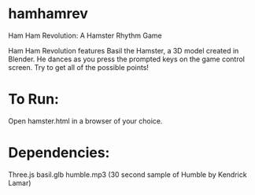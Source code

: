 # hamhamrev
Ham Ham Revolution: A Hamster Rhythm Game

Ham Ham Revolution features Basil the Hamster, a 3D model created in Blender.
He dances as you press the prompted keys on the game control screen. 
Try to get all of the possible points!

# To Run:
Open hamster.html in a browser of your choice.

# Dependencies:
Three.js
basil.glb
humble.mp3 (30 second sample of Humble by Kendrick Lamar)
